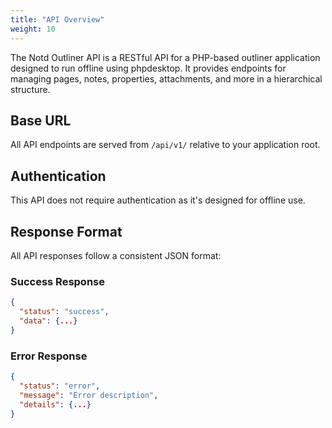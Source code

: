 ```yaml
---
title: "API Overview"
weight: 10
---
```


The Notd Outliner API is a RESTful API for a PHP-based outliner application designed to run offline using phpdesktop. It provides endpoints for managing pages, notes, properties, attachments, and more in a hierarchical structure.

## Base URL

All API endpoints are served from `/api/v1/` relative to your application root.

## Authentication

This API does not require authentication as it's designed for offline use.

## Response Format

All API responses follow a consistent JSON format:

### Success Response
```json
{
  "status": "success",
  "data": {...}
}
```

### Error Response
```json
{
  "status": "error",
  "message": "Error description",
  "details": {...}
}
```
